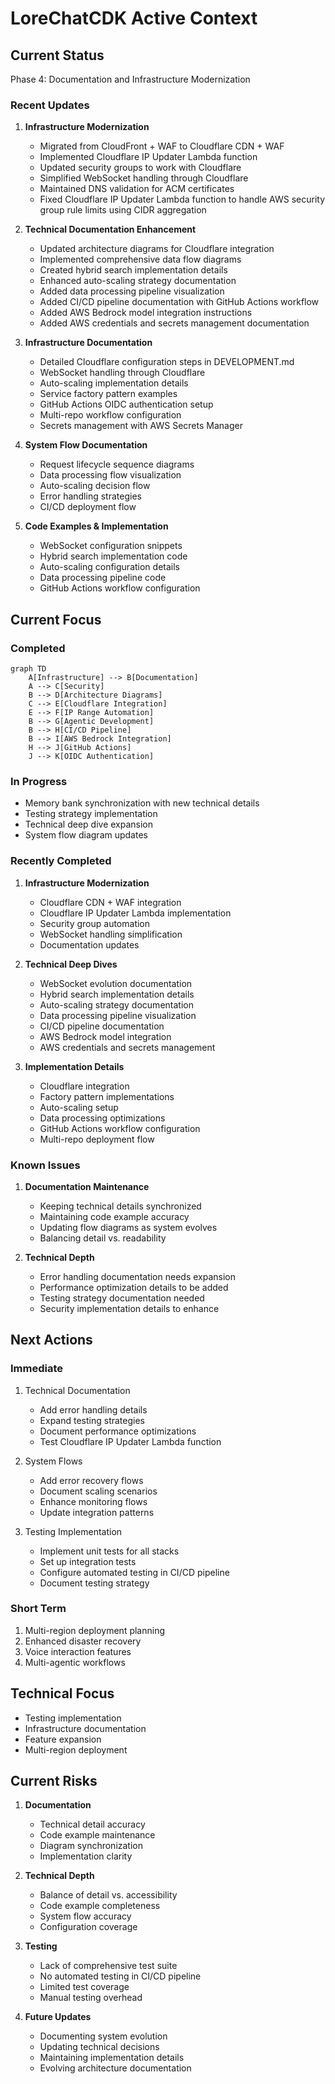 # LoreChatCDK Active Context

## Current Status
Phase 4: Documentation and Infrastructure Modernization

### Recent Updates
1. **Infrastructure Modernization**
   - Migrated from CloudFront + WAF to Cloudflare CDN + WAF
   - Implemented Cloudflare IP Updater Lambda function
   - Updated security groups to work with Cloudflare
   - Simplified WebSocket handling through Cloudflare
   - Maintained DNS validation for ACM certificates
   - Fixed Cloudflare IP Updater Lambda function to handle AWS security group rule limits using CIDR aggregation

2. **Technical Documentation Enhancement**
   - Updated architecture diagrams for Cloudflare integration
   - Implemented comprehensive data flow diagrams
   - Created hybrid search implementation details
   - Enhanced auto-scaling strategy documentation
   - Added data processing pipeline visualization
   - Added CI/CD pipeline documentation with GitHub Actions workflow
   - Added AWS Bedrock model integration instructions
   - Added AWS credentials and secrets management documentation

3. **Infrastructure Documentation**
   - Detailed Cloudflare configuration steps in DEVELOPMENT.md
   - WebSocket handling through Cloudflare
   - Auto-scaling implementation details
   - Service factory pattern examples
   - GitHub Actions OIDC authentication setup
   - Multi-repo workflow configuration
   - Secrets management with AWS Secrets Manager

4. **System Flow Documentation**
   - Request lifecycle sequence diagrams
   - Data processing flow visualization
   - Auto-scaling decision flow
   - Error handling strategies
   - CI/CD deployment flow

5. **Code Examples & Implementation**
   - WebSocket configuration snippets
   - Hybrid search implementation code
   - Auto-scaling configuration details
   - Data processing pipeline code
   - GitHub Actions workflow configuration

## Current Focus

### Completed
```mermaid
graph TD
    A[Infrastructure] --> B[Documentation]
    A --> C[Security]
    B --> D[Architecture Diagrams]
    C --> E[Cloudflare Integration]
    E --> F[IP Range Automation]
    B --> G[Agentic Development]
    B --> H[CI/CD Pipeline]
    B --> I[AWS Bedrock Integration]
    H --> J[GitHub Actions]
    J --> K[OIDC Authentication]
```

### In Progress
- Memory bank synchronization with new technical details
- Testing strategy implementation
- Technical deep dive expansion
- System flow diagram updates

### Recently Completed
1. **Infrastructure Modernization**
   - Cloudflare CDN + WAF integration
   - Cloudflare IP Updater Lambda implementation
   - Security group automation
   - WebSocket handling simplification
   - Documentation updates

2. **Technical Deep Dives**
   - WebSocket evolution documentation
   - Hybrid search implementation details
   - Auto-scaling strategy documentation
   - Data processing pipeline visualization
   - CI/CD pipeline documentation
   - AWS Bedrock model integration
   - AWS credentials and secrets management

3. **Implementation Details**
   - Cloudflare integration
   - Factory pattern implementations
   - Auto-scaling setup
   - Data processing optimizations
   - GitHub Actions workflow configuration
   - Multi-repo deployment flow

### Known Issues
1. **Documentation Maintenance**
   - Keeping technical details synchronized
   - Maintaining code example accuracy
   - Updating flow diagrams as system evolves
   - Balancing detail vs. readability

2. **Technical Depth**
   - Error handling documentation needs expansion
   - Performance optimization details to be added
   - Testing strategy documentation needed
   - Security implementation details to enhance

## Next Actions

### Immediate
1. Technical Documentation
   - Add error handling details
   - Expand testing strategies
   - Document performance optimizations
   - Test Cloudflare IP Updater Lambda function

2. System Flows
   - Add error recovery flows
   - Document scaling scenarios
   - Enhance monitoring flows
   - Update integration patterns

3. Testing Implementation
   - Implement unit tests for all stacks
   - Set up integration tests
   - Configure automated testing in CI/CD pipeline
   - Document testing strategy

### Short Term
1. Multi-region deployment planning
2. Enhanced disaster recovery
3. Voice interaction features
4. Multi-agentic workflows

## Technical Focus
- Testing implementation
- Infrastructure documentation
- Feature expansion
- Multi-region deployment

## Current Risks
1. **Documentation**
   - Technical detail accuracy
   - Code example maintenance
   - Diagram synchronization
   - Implementation clarity

2. **Technical Depth**
   - Balance of detail vs. accessibility
   - Code example completeness
   - System flow accuracy
   - Configuration coverage

3. **Testing**
   - Lack of comprehensive test suite
   - No automated testing in CI/CD pipeline
   - Limited test coverage
   - Manual testing overhead

4. **Future Updates**
   - Documenting system evolution
   - Updating technical decisions
   - Maintaining implementation details
   - Evolving architecture documentation
